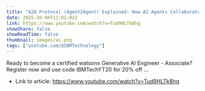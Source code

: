 ```yaml
---
title: "A2A Protocol (Agent2Agent) Explained: How AI Agents Collaborate"
date: 2025-10-06T11:01:02Z
link: https://www.youtube.com/watch?v=Tud9HLTk8hg
showShare: false
showReadTime: false
thumbnail: images/ai.png
tags: ["youtube.com/@IBMTechnology"]
---
```

Ready to become a certified watsonx Generative AI Engineer - Associate? Register now and use code IBMTechYT20 for 20% off ...

- Link to article: https://www.youtube.com/watch?v=Tud9HLTk8hg